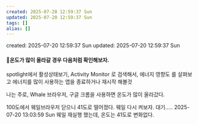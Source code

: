 ```yaml
---
created: 2025-07-20 12:59:37 Sun
updated: 2025-07-20 12:59:37 Sun
tags: []
alias: []
---
```


created: 2025-07-20 12:59:37 Sun
updated: 2025-07-20 12:59:37 Sun

#### 온도가 많이 올라갈 경우 다음처럼 확인해보자.

spotlight에서  활성상태보기, Activity Monitor 로 검색해서,
에너지 영향도 를 살펴보고 에너지를 많이 사용하는 앱을 종료하거나 재시작 해볼것

나는 주로, Whale 브라우저, 구글 크롬을 사용하면 온도가 많이 올라갔다.

100도에서 웨일브라우저 닫으니 41도로 떨어졌다.
웨일 다시 켜보자.
대기.....
2025-07-20 13:03:59 Sun
웨일 재실행 했는데, 온도는 41도로 변화없다.



